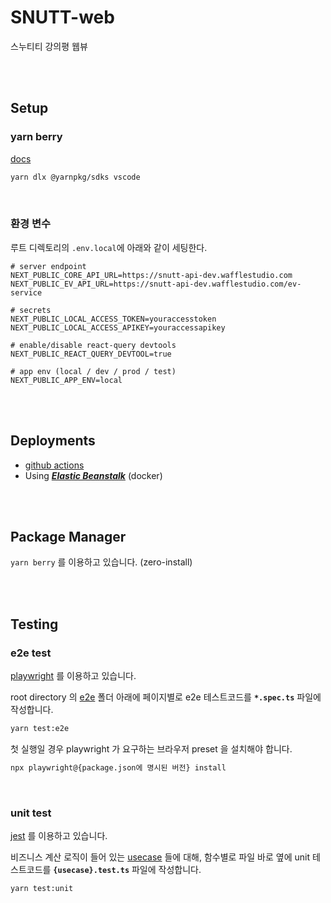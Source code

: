 # SNUTT-web

스누티티 강의평 웹뷰

<br/><br/>

## Setup

### yarn berry

[docs](https://yarnpkg.com/getting-started/migration#editor-support)

```sh
yarn dlx @yarnpkg/sdks vscode
```

<br/>

### 환경 변수

루트 디렉토리의 `.env.local`에 아래와 같이 세팅한다.

```
# server endpoint
NEXT_PUBLIC_CORE_API_URL=https://snutt-api-dev.wafflestudio.com
NEXT_PUBLIC_EV_API_URL=https://snutt-api-dev.wafflestudio.com/ev-service

# secrets
NEXT_PUBLIC_LOCAL_ACCESS_TOKEN=youraccesstoken
NEXT_PUBLIC_LOCAL_ACCESS_APIKEY=youraccessapikey

# enable/disable react-query devtools
NEXT_PUBLIC_REACT_QUERY_DEVTOOL=true

# app env (local / dev / prod / test)
NEXT_PUBLIC_APP_ENV=local
```

<br/><br/>

## Deployments

- [github actions](./.github/workflows/)
- Using [**_Elastic Beanstalk_**](https://aws.amazon.com/ko/elasticbeanstalk/) (docker)

<br/><br/>

## Package Manager

`yarn berry` 를 이용하고 있습니다. (zero-install)

<br/><br/>

## Testing

### e2e test

[playwright](https://playwright.dev/) 를 이용하고 있습니다.

root directory 의 [e2e](./e2e/) 폴더 아래에 페이지별로 e2e 테스트코드를 **`*.spec.ts`** 파일에 작성합니다.

```sh
yarn test:e2e
```

첫 실행일 경우 playwright 가 요구하는 브라우저 preset 을 설치해야 합니다.

```sh
npx playwright@{package.json에 명시된 버전} install
```

<br/>

### unit test

[jest](https://jestjs.io/) 를 이용하고 있습니다.

비즈니스 계산 로직이 들어 있는 [usecase](./src/usecases/) 들에 대해, 함수별로 파일 바로 옆에 unit 테스트코드를 **`{usecase}.test.ts`** 파일에 작성합니다.

```sh
yarn test:unit
```
